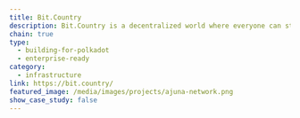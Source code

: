 ```yaml
---
title: Bit.Country
description: Bit.Country is a decentralized world where everyone can start their own metaverse with the token economy and DAO.
chain: true
type:
  - building-for-polkadot
  - enterprise-ready
category:
  - infrastructure
link: https://bit.country/
featured_image: /media/images/projects/ajuna-network.png
show_case_study: false
---
```

